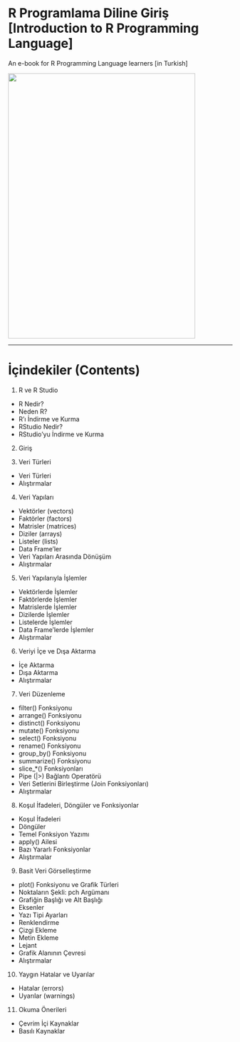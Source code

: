 # R Programlama Diline Giriş [Introduction to R Programming Language]
An e-book for R Programming Language learners [in Turkish]

<img src="https://github.com/gungorMetehan/R-programlama-diline-giris/assets/102655648/63342a6e-eb0b-48ca-81ae-04a851c6ba71" width="420" height="594" />

---
# İçindekiler (Contents)
1. R ve R Studio
+ R Nedir?
+ Neden R?
+ R’ı İndirme ve Kurma
+ RStudio Nedir?
+ RStudio’yu İndirme ve Kurma

2. Giriş
   
3. Veri Türleri
+ Veri Türleri
+ Alıştırmalar

4. Veri Yapıları
+ Vektörler (vectors)
+ Faktörler (factors)
+ Matrisler (matrices)
+ Diziler (arrays)
+ Listeler (lists)
+ Data Frame’ler
+ Veri Yapıları Arasında Dönüşüm
+ Alıştırmalar

5. Veri Yapılarıyla İşlemler
+ Vektörlerde İşlemler
+ Faktörlerde İşlemler
+ Matrislerde İşlemler
+ Dizilerde İşlemler
+ Listelerde İşlemler
+ Data Frame’lerde İşlemler
+ Alıştırmalar

6. Veriyi İçe ve Dışa Aktarma
+ İçe Aktarma
+ Dışa Aktarma
+ Alıştırmalar

7. Veri Düzenleme
+ filter() Fonksiyonu
+ arrange() Fonksiyonu
+ distinct() Fonksiyonu
+ mutate() Fonksiyonu
+ select() Fonksiyonu
+ rename() Fonksiyonu
+ group_by() Fonksiyonu
+ summarize() Fonksiyonu
+ slice_*() Fonksiyonları
+ Pipe (|>) Bağlantı Operatörü
+ Veri Setlerini Birleştirme (Join Fonksiyonları)
+ Alıştırmalar

8. Koşul İfadeleri, Döngüler ve Fonksiyonlar
+ Koşul İfadeleri
+ Döngüler
+ Temel Fonksiyon Yazımı
+ apply() Ailesi
+ Bazı Yararlı Fonksiyonlar
+ Alıştırmalar

9. Basit Veri Görselleştirme
+ plot() Fonksiyonu ve Grafik Türleri
+ Noktaların Şekli: pch Argümanı
+ Grafiğin Başlığı ve Alt Başlığı
+ Eksenler
+ Yazı Tipi Ayarları
+ Renklendirme
+ Çizgi Ekleme
+ Metin Ekleme
+ Lejant
+ Grafik Alanının Çevresi
+ Alıştırmalar

10. Yaygın Hatalar ve Uyarılar
+ Hatalar (errors)
+ Uyarılar (warnings)

11. Okuma Önerileri
+ Çevrim İçi Kaynaklar
+ Basılı Kaynaklar
